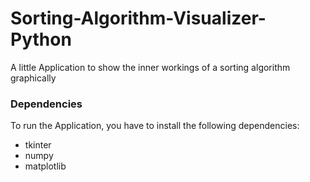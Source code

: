 # Sorting-Algorithm-Visualizer-Python
A little Application to show the inner workings of a sorting algorithm graphically

### Dependencies
To run the Application, you have to install the following dependencies:
- tkinter
- numpy
- matplotlib
